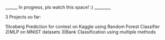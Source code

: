 ______ In progress, pls watch this space! :) ________

3 Projects so far:

1)Iceberg Prediction for contest on Kaggle using Random Forest Classifier
2)MLP on MNIST datasets
3)Bank Classification using multiple methods

